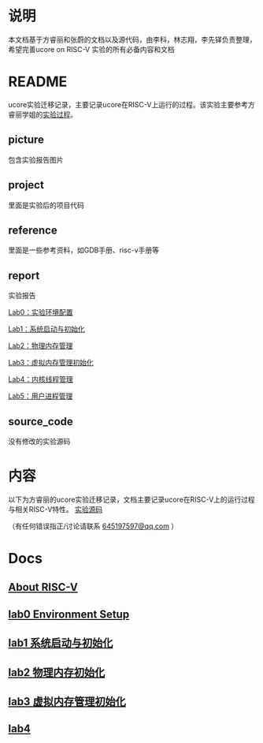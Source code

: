 # 说明
本文档基于方睿丽和张蔚的文档以及源代码，由李科，林志翔，李先铎负责整理，希望完善ucore on RISC-V 实验的所有必备内容和文档

# README

ucore实验迁移记录，主要记录ucore在RISC-V上运行的过程。该实验主要参考方睿丽学姐的[实验过程]( https://github.com/rllly/ucore_on_riscv_recordings)。

## picture

包含实验报告图片

## project

里面是实验后的项目代码

## reference

里面是一些参考资料，如GDB手册、risc-v手册等

## report

实验报告 

[Lab0：实验环境配置](https://github.com/KeLee5453/os_lab_ucore_riscv32/blob/master/report/Lab0%EF%BC%9A%E5%AE%9E%E9%AA%8C%E7%8E%AF%E5%A2%83%E9%85%8D%E7%BD%AE.md)

[Lab1：系统启动与初始化](https://github.com/KeLee5453/os_lab_ucore_riscv32/blob/master/report/Lab1%EF%BC%9A%E7%B3%BB%E7%BB%9F%E5%90%AF%E5%8A%A8%E4%B8%8E%E5%88%9D%E5%A7%8B%E5%8C%96.md)

[Lab2：物理内存管理](https://github.com/KeLee5453/os_lab_ucore_riscv32/blob/master/report/Lab2%EF%BC%9A%E7%89%A9%E7%90%86%E5%86%85%E5%AD%98%E7%AE%A1%E7%90%86.md)

[Lab3：虚拟内存管理初始化](https://github.com/KeLee5453/os_lab_ucore_riscv32/blob/master/report/Lab3：虚拟内存管理初始化.md)

[Lab4：内核线程管理](https://github.com/KeLee5453/os_lab_ucore_riscv32/blob/master/report/Lab4：内核线程管理.md)

[Lab5：用户进程管理](https://github.com/KeLee5453/os_lab_ucore_riscv32/blob/master/report/Lab5：用户进程管理.md)

## source_code

没有修改的实验源码



# 内容
以下为方睿丽的ucore实验迁移记录，文档主要记录ucore在RISC-V上的运行过程与相关RISC-V特性。
[实验源码](https://github.com/ring00/ucore_os_lab/tree/riscv32)

（有任何错误指正/讨论请联系 645197597@qq.com ）

# Docs

## [About RISC-V](https://github.com/rllly/ucore_on_riscv_recordings/blob/master/docs/About%20RISC-V.md)

## [lab0 Environment Setup](https://github.com/rllly/ucore_on_riscv_recordings/blob/master/docs/lab0.md#lab0-%E5%AE%9E%E9%AA%8C%E7%8E%AF%E5%A2%83%E9%85%8D%E7%BD%AE)

## [lab1 系统启动与初始化](https://github.com/rllly/ucore_on_riscv_recordings/blob/master/docs/Lab1_instructions.md#lab1)

## [lab2 物理内存初始化](https://github.com/rllly/ucore_on_riscv_recordings/blob/master/docs/Lab2_instructions.md#lab2-%E7%89%A9%E7%90%86%E5%86%85%E5%AD%98%E7%AE%A1%E7%90%86)

## [lab3 虚拟内存管理初始化](https://github.com/rllly/ucore_on_riscv_recordings/blob/master/docs/Lab3_instructions.md#lab3)

## [lab4 ](https://github.com/rllly/ucore_on_riscv_recordings/blob/master/docs/Lab4_instructions.md#lab4-%E5%86%85%E6%A0%B8%E7%BA%BF%E7%A8%8B%E7%9A%84%E7%AE%A1%E7%90%86)

